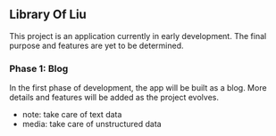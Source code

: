 ## Library Of Liu

This project is an application currently in early development. The final purpose and features are yet to be determined.

### Phase 1: Blog
In the first phase of development, the app will be built as a blog. More details and features will be added as the project evolves.
- note: take care of text data
- media: take care of unstructured data
